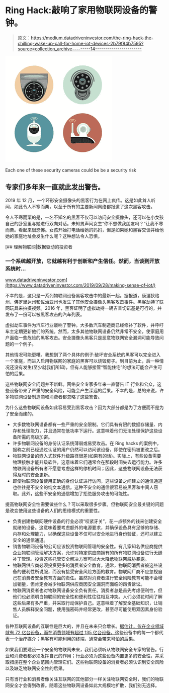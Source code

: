 # Ring Hack:敲响了家用物联网设备的警钟。

> 原文：<https://medium.datadriveninvestor.com/the-ring-hack-the-chilling-wake-up-call-for-home-iot-devices-2b79f84b7595?source=collection_archive---------14----------------------->

![](img/b8eb5ba40b3ec172aa17fd342adbd3bf.png)

Each one of these security cameras could be be a security risk

## 专家们多年来一直就此发出警告。

2019 年 12 月，一个环形安全摄像头的黑客行为在网上疯传。这是如此耸人听闻，如此令人不寒而栗，以至于所有的主要新闻网络都报道了这次黑客攻击。

令人不寒而栗的是，一名不知名的黑客不仅可以访问安全摄像头，还可以在小女孩自己的卧室里与她进行双向对话。未知男声问女生“你不想做我朋友吗？”让我不寒而栗。看起来很恐怖。女孩开始打电话给她的妈妈，但是如果她和黑客交谈并给他她的家庭地址会发生什么呢？这种想法令人恐惧。

[](https://www.datadriveninvestor.com/2019/09/28/making-sense-of-iot/) [## 理解物联网|数据驱动的投资者

### 一个系统越开放，它就越有利于创新和产生信任。然而，当谈到开放系统时…

www.datadriveninvestor.com](https://www.datadriveninvestor.com/2019/09/28/making-sense-of-iot/) 

不幸的是，这只是一系列物联网设备黑客攻击中的最新一起。据报道，康涅狄格州、佛罗里达州和佐治亚州也发生了其他安全摄像头黑客攻击事件。黑客劫持了联网玩具来拍摄视频。2016 年，黑客证明了虚拟劫持一辆吉普切诺基是可行的，并发布了一份可以被黑客攻击的汽车列表。

虚拟劫车事件为汽车行业敲响了警钟。大多数汽车制造商已经修补了软件，并呼吁车主定期更新他们的系统。然而，太多其他物联网设备仍然非常不安全，使家庭用户面临一些危险的黑客攻击。安全摄像头黑客只是恶意物联网安全漏洞可能导致问题的一个例子。

其他情况可能更糟。我想到了两个具体的例子:破坏安全系统的黑客可以完全进入一个家庭，而进入启用物联网的家庭的黑客可以烧毁房子。到目前为止，后一种情况还没有发生(至少就我们所知)，但有人能够接管“智能住宅”的想法可能会产生可怕的后果。

这些物联网安全问题并不新鲜。网络安全专家多年来一直警告 IT 行业和公众，这些设备带来了严重的安全风险，可能会产生深远的后果。不幸的是，总的来说，许多物联网设备制造商和消费者都忽略了这些警告。

为什么这些物联网设备如此容易受到黑客攻击？因为大部分都是为了方便而不是为了安全而建的。

*   大多数物联网设备都有一些严重的安全限制。它们具有有限的数据存储量、内存和处理能力，并且通常在低功率下运行。这意味着他们无法处理保护这些设备所需的高级加密。
*   许多物联网设备的身份认证系统薄弱或易受攻击。在 Ring hacks 的案例中，据称之前已经通过认证的用户仍然可以访问该设备，即使在密码被更改之后。
*   物联网设备的嵌入式软件升级路径很差(如果有的话)。实际上，有些设备需要物理接触才能升级软件，这意味着它们通常会在那段时间失去运行能力。许多物联网设备所有者不愿意考虑这样的停机时间；因此，这些物联网设备无法获得及时的安全更新。
*   即使物联网设备使用正确的身份认证进行访问，这些设备之间建立的通信通道也往往是不安全的纯文本通信。这种不安全的通信很容易被黑客和中间人窃取。此外，这些不安全的通信增加了拒绝服务攻击的可能性。

提高物联网安全性需要做些什么？可以采取很多步骤。但物联网安全最关键的问题是改变使用这些设备的人们的思维模式的重要性。

*   负责创建物联网硬件设备的行业必须“咬紧牙关”，花一点额外的钱来创建安全就绪的设备。这意味着要考虑额外的电源要求，并确保设备具有足够的存储、内存和处理能力，以确保这些设备不仅可以安全地进行身份验证，还可以建立安全的通信通道。
*   销售物联网设备的公司应该投资物联网管理的安全性。有几家知名供应商提供企业物联网管理解决方案，允许对特定供应商拥有的所有物联网设备进行无缝补丁管理。投资这些托管安全解决方案可以大大降低物联网威胁暴露。
*   物联网供应商必须投资更多的消费者安全教育。通常，物联网消费者被这些设备的便利性所说服，而没有接受安全风险方面的教育。物联网厂商不应忽视自己在消费者安全教育方面的责任。虽然对消费者进行安全风险教育可能不会增加销量，但肯定会减少物联网供应商因安全漏洞而面临的昂贵诉讼。
*   物联网消费者也对物联网设备安全负有责任。消费者总是首先考虑便利性，但他们也必须明白物联网的安全性和便利性往往相互冲突。人们必须花时间了解这些后果有多严重，并采取行动保护自己。这意味着了解安全基础知识，让销售人员解释安全问题，使用强密码并经常更改，甚至尽可能使用双因素身份验证。

各种互联网设备的互联性是巨大的，并且在未来只会增长。[据估计，仅在企业领域就有 72 亿台设备，而在消费领域有超过 135 亿台设备。](https://techseen.com/2017/01/20/8-iot-security-companies/)这些设备中的每一个都代表一个治疗媒介；黑客有可能利用的终端，通常会带来可怕的后果。

如果我们要建设一个安全的物联网未来，我们必须听从物联网安全专家的警告。行业和消费者都必须发挥自己的作用；行业必须为这些设备内置更多的安全性，并采取措施在整个企业范围内管理它们。这些物联网设备的消费者必须认识到安全风险以及缺乏物联网安全性的后果。

只有当行业和消费者像关注互联网的其他部分一样关注物联网安全时，我们的物联网安全才会得到改善。随着这些物联网设备如此大规模地扩散，我们别无选择。